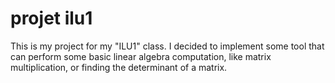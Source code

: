 # projet ilu1

This is my project for my "ILU1" class.
I decided to implement some tool that can perform some basic linear algebra computation, like matrix multiplication, or finding the determinant of a matrix.  
